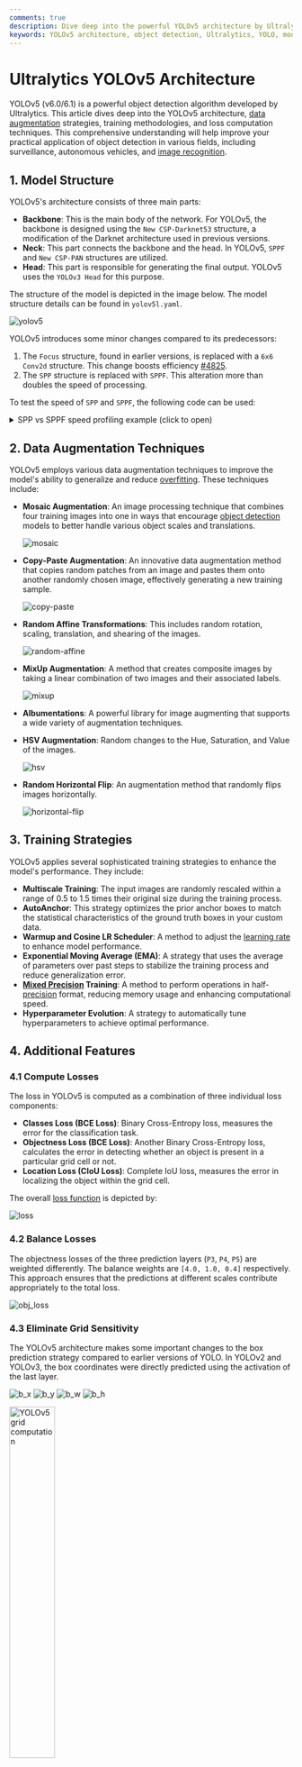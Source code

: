 ```yaml
---
comments: true
description: Dive deep into the powerful YOLOv5 architecture by Ultralytics, exploring its model structure, data augmentation techniques, training strategies, and loss computations.
keywords: YOLOv5 architecture, object detection, Ultralytics, YOLO, model structure, data augmentation, training strategies, loss computations, deep learning, machine learning
---
```


# Ultralytics YOLOv5 Architecture

YOLOv5 (v6.0/6.1) is a powerful object detection algorithm developed by Ultralytics. This article dives deep into the YOLOv5 architecture, [data augmentation](https://www.ultralytics.com/glossary/data-augmentation) strategies, training methodologies, and loss computation techniques. This comprehensive understanding will help improve your practical application of object detection in various fields, including surveillance, autonomous vehicles, and [image recognition](https://www.ultralytics.com/glossary/image-recognition).

## 1. Model Structure

YOLOv5's architecture consists of three main parts:

- **Backbone**: This is the main body of the network. For YOLOv5, the backbone is designed using the `New CSP-Darknet53` structure, a modification of the Darknet architecture used in previous versions.
- **Neck**: This part connects the backbone and the head. In YOLOv5, `SPPF` and `New CSP-PAN` structures are utilized.
- **Head**: This part is responsible for generating the final output. YOLOv5 uses the `YOLOv3 Head` for this purpose.

The structure of the model is depicted in the image below. The model structure details can be found in `yolov5l.yaml`.

![yolov5](https://github.com/ultralytics/docs/releases/download/0/yolov5-model-structure.avif)

YOLOv5 introduces some minor changes compared to its predecessors:

1. The `Focus` structure, found in earlier versions, is replaced with a `6x6 Conv2d` structure. This change boosts efficiency [#4825](https://github.com/ultralytics/yolov5/issues/4825).
2. The `SPP` structure is replaced with `SPPF`. This alteration more than doubles the speed of processing.

To test the speed of `SPP` and `SPPF`, the following code can be used:

<details>
<summary>SPP vs SPPF speed profiling example (click to open)</summary>

```python
import time

import torch
import torch.nn as nn


class SPP(nn.Module):
    def __init__(self):
        """Initializes an SPP module with three different sizes of max pooling layers."""
        super().__init__()
        self.maxpool1 = nn.MaxPool2d(5, 1, padding=2)
        self.maxpool2 = nn.MaxPool2d(9, 1, padding=4)
        self.maxpool3 = nn.MaxPool2d(13, 1, padding=6)

    def forward(self, x):
        """Applies three max pooling layers on input `x` and concatenates results along channel dimension."""
        o1 = self.maxpool1(x)
        o2 = self.maxpool2(x)
        o3 = self.maxpool3(x)
        return torch.cat([x, o1, o2, o3], dim=1)


class SPPF(nn.Module):
    def __init__(self):
        """Initializes an SPPF module with a specific configuration of MaxPool2d layer."""
        super().__init__()
        self.maxpool = nn.MaxPool2d(5, 1, padding=2)

    def forward(self, x):
        """Applies sequential max pooling and concatenates results with input tensor."""
        o1 = self.maxpool(x)
        o2 = self.maxpool(o1)
        o3 = self.maxpool(o2)
        return torch.cat([x, o1, o2, o3], dim=1)


def main():
    """Compares outputs and performance of SPP and SPPF on a random tensor (8, 32, 16, 16)."""
    input_tensor = torch.rand(8, 32, 16, 16)
    spp = SPP()
    sppf = SPPF()
    output1 = spp(input_tensor)
    output2 = sppf(input_tensor)

    print(torch.equal(output1, output2))

    t_start = time.time()
    for _ in range(100):
        spp(input_tensor)
    print(f"SPP time: {time.time() - t_start}")

    t_start = time.time()
    for _ in range(100):
        sppf(input_tensor)
    print(f"SPPF time: {time.time() - t_start}")


if __name__ == "__main__":
    main()
```

result:

```
True
SPP time: 0.5373051166534424
SPPF time: 0.20780706405639648
```

</details>

## 2. Data Augmentation Techniques

YOLOv5 employs various data augmentation techniques to improve the model's ability to generalize and reduce [overfitting](https://www.ultralytics.com/glossary/overfitting). These techniques include:

- **Mosaic Augmentation**: An image processing technique that combines four training images into one in ways that encourage [object detection](https://www.ultralytics.com/glossary/object-detection) models to better handle various object scales and translations.

  ![mosaic](https://github.com/ultralytics/docs/releases/download/0/mosaic-augmentation.avif)

- **Copy-Paste Augmentation**: An innovative data augmentation method that copies random patches from an image and pastes them onto another randomly chosen image, effectively generating a new training sample.

  ![copy-paste](https://github.com/ultralytics/docs/releases/download/0/copy-paste.avif)

- **Random Affine Transformations**: This includes random rotation, scaling, translation, and shearing of the images.

  ![random-affine](https://github.com/ultralytics/docs/releases/download/0/random-affine-transformations.avif)

- **MixUp Augmentation**: A method that creates composite images by taking a linear combination of two images and their associated labels.

  ![mixup](https://github.com/ultralytics/docs/releases/download/0/mixup.avif)

- **Albumentations**: A powerful library for image augmenting that supports a wide variety of augmentation techniques.

- **HSV Augmentation**: Random changes to the Hue, Saturation, and Value of the images.

  ![hsv](https://github.com/ultralytics/docs/releases/download/0/hsv-augmentation.avif)

- **Random Horizontal Flip**: An augmentation method that randomly flips images horizontally.

  ![horizontal-flip](https://github.com/ultralytics/docs/releases/download/0/random-horizontal-flip.avif)

## 3. Training Strategies

YOLOv5 applies several sophisticated training strategies to enhance the model's performance. They include:

- **Multiscale Training**: The input images are randomly rescaled within a range of 0.5 to 1.5 times their original size during the training process.
- **AutoAnchor**: This strategy optimizes the prior anchor boxes to match the statistical characteristics of the ground truth boxes in your custom data.
- **Warmup and Cosine LR Scheduler**: A method to adjust the [learning rate](https://www.ultralytics.com/glossary/learning-rate) to enhance model performance.
- **Exponential Moving Average (EMA)**: A strategy that uses the average of parameters over past steps to stabilize the training process and reduce generalization error.
- **[Mixed Precision](https://www.ultralytics.com/glossary/mixed-precision) Training**: A method to perform operations in half-[precision](https://www.ultralytics.com/glossary/precision) format, reducing memory usage and enhancing computational speed.
- **Hyperparameter Evolution**: A strategy to automatically tune hyperparameters to achieve optimal performance.

## 4. Additional Features

### 4.1 Compute Losses

The loss in YOLOv5 is computed as a combination of three individual loss components:

- **Classes Loss (BCE Loss)**: Binary Cross-Entropy loss, measures the error for the classification task.
- **Objectness Loss (BCE Loss)**: Another Binary Cross-Entropy loss, calculates the error in detecting whether an object is present in a particular grid cell or not.
- **Location Loss (CIoU Loss)**: Complete IoU loss, measures the error in localizing the object within the grid cell.

The overall [loss function](https://www.ultralytics.com/glossary/loss-function) is depicted by:

![loss](https://latex.codecogs.com/svg.image?Loss=\lambda_1L_{cls}+\lambda_2L_{obj}+\lambda_3L_{loc})

### 4.2 Balance Losses

The objectness losses of the three prediction layers (`P3`, `P4`, `P5`) are weighted differently. The balance weights are `[4.0, 1.0, 0.4]` respectively. This approach ensures that the predictions at different scales contribute appropriately to the total loss.

![obj_loss](https://latex.codecogs.com/svg.image?L_{obj}=4.0\cdot&space;L_{obj}^{small}+1.0\cdot&space;L_{obj}^{medium}+0.4\cdot&space;L_{obj}^{large})

### 4.3 Eliminate Grid Sensitivity

The YOLOv5 architecture makes some important changes to the box prediction strategy compared to earlier versions of YOLO. In YOLOv2 and YOLOv3, the box coordinates were directly predicted using the activation of the last layer.

![b_x](<https://latex.codecogs.com/svg.image?b_x=\sigma(t_x)+c_x>)
![b_y](<https://latex.codecogs.com/svg.image?b_y=\sigma(t_y)+c_y>)
![b_w](https://latex.codecogs.com/svg.image?b_w=p_w\cdot&space;e^{t_w})
![b_h](https://latex.codecogs.com/svg.image?b_h=p_h\cdot&space;e^{t_h})

<img src="https://user-images.githubusercontent.com/31005897/158508027-8bf63c28-8290-467b-8a3e-4ad09235001a.png#pic_center" width=40% alt="YOLOv5 grid computation">

However, in YOLOv5, the formula for predicting the box coordinates has been updated to reduce grid sensitivity and prevent the model from predicting unbounded box dimensions.

The revised formulas for calculating the predicted [bounding box](https://www.ultralytics.com/glossary/bounding-box) are as follows:

![bx](<https://latex.codecogs.com/svg.image?b_x=(2\cdot\sigma(t_x)-0.5)+c_x>)
![by](<https://latex.codecogs.com/svg.image?b_y=(2\cdot\sigma(t_y)-0.5)+c_y>)
![bw](<https://latex.codecogs.com/svg.image?b_w=p_w\cdot(2\cdot\sigma(t_w))^2>)
![bh](<https://latex.codecogs.com/svg.image?b_h=p_h\cdot(2\cdot\sigma(t_h))^2>)

Compare the center point offset before and after scaling. The center point offset range is adjusted from (0, 1) to (-0.5, 1.5). Therefore, offset can easily get 0 or 1.

<img src="https://user-images.githubusercontent.com/31005897/158508052-c24bc5e8-05c1-4154-ac97-2e1ec71f582e.png#pic_center" width=40% alt="YOLOv5 grid scaling">

Compare the height and width scaling ratio(relative to anchor) before and after adjustment. The original yolo/darknet box equations have a serious flaw. Width and Height are completely unbounded as they are simply out=exp(in), which is dangerous, as it can lead to runaway gradients, instabilities, NaN losses and ultimately a complete loss of training. [refer this issue](https://github.com/ultralytics/yolov5/issues/471#issuecomment-662009779)

<img src="https://user-images.githubusercontent.com/31005897/158508089-5ac0c7a3-6358-44b7-863e-a6e45babb842.png#pic_center" width=40% alt="YOLOv5 unbounded scaling">

### 4.4 Build Targets

The build target process in YOLOv5 is critical for training efficiency and model [accuracy](https://www.ultralytics.com/glossary/accuracy). It involves assigning ground truth boxes to the appropriate grid cells in the output map and matching them with the appropriate anchor boxes.

This process follows these steps:

- Calculate the ratio of the ground truth box dimensions and the dimensions of each anchor template.

![rw](https://latex.codecogs.com/svg.image?r_w=w_{gt}/w_{at})

![rh](https://latex.codecogs.com/svg.image?r_h=h_{gt}/h_{at})

![rwmax](<https://latex.codecogs.com/svg.image?r_w^{max}=max(r_w,1/r_w)>)

![rhmax](<https://latex.codecogs.com/svg.image?r_h^{max}=max(r_h,1/r_h)>)

![rmax](<https://latex.codecogs.com/svg.image?r^{max}=max(r_w^{max},r_h^{max})>)

![match](https://latex.codecogs.com/svg.image?r^{max}<{\rm&space;anchor_t})

<img src="https://user-images.githubusercontent.com/31005897/158508119-fbb2e483-7b8c-4975-8e1f-f510d367f8ff.png#pic_center" width=70% alt="YOLOv5 IoU computation">

- If the calculated ratio is within the threshold, match the ground truth box with the corresponding anchor.

<img src="https://user-images.githubusercontent.com/31005897/158508771-b6e7cab4-8de6-47f9-9abf-cdf14c275dfe.png#pic_center" width=70% alt="YOLOv5 grid overlap">

- Assign the matched anchor to the appropriate cells, keeping in mind that due to the revised center point offset, a ground truth box can be assigned to more than one anchor. Because the center point offset range is adjusted from (0, 1) to (-0.5, 1.5). GT Box can be assigned to more anchors.

<img src="https://user-images.githubusercontent.com/31005897/158508139-9db4e8c2-cf96-47e0-bc80-35d11512f296.png#pic_center" width=70% alt="YOLOv5 anchor selection">

This way, the build targets process ensures that each ground truth object is properly assigned and matched during the training process, allowing YOLOv5 to learn the task of object detection more effectively.

## Conclusion

In conclusion, YOLOv5 represents a significant step forward in the development of real-time object detection models. By incorporating various new features, enhancements, and training strategies, it surpasses previous versions of the YOLO family in performance and efficiency.

The primary enhancements in YOLOv5 include the use of a dynamic architecture, an extensive range of data augmentation techniques, innovative training strategies, as well as important adjustments in computing losses and the process of building targets. All these innovations significantly improve the accuracy and efficiency of object detection while retaining a high degree of speed, which is the trademark of YOLO models.
